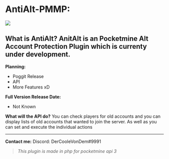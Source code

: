 # AntiAlt-PMMP:






![](https://cdn.discordapp.com/attachments/755099843927605480/819595881816522783/Logopit_1615477228140.png)



**What is AntiAlt?**
AnitAlt is an Pocketmine Alt Account Protection Plugin which is currenty under development.
------------------------------------------------------------------------
**Planning:**
- Poggit Release
- API 
- More Features xD

**Full Version Release Date:**
- Not Known

**What will the API do?**
You can check players for old accounts and you can display lists of old accounts that wanted to join the server.
As well as you can set and execute the individual actions

--------------------------------------------------------------------------
**Contact me:**
Discord: DerCooleVonDem#9991
> *This plugin is made in php for pocketmine api 3*
